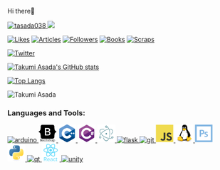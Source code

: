 Hi there👋

<p align="left">
  <a href="https://github.com/tasada038/tasada038/">
    <img src="https://komarev.com/ghpvc/?username=tasada038" alt="tasada038" />
  </a>
  <a href="https://github.com/tasada038">
    <img height="20" src="https://img.shields.io/github/followers/tasada038?label=follow&logo=github&style=flat" />
  </a>
</p>

[![Likes](https://badgen.org/img/zenn/tasada038/likes?style=plastic&label=Likes)](https://zenn.dev/tasada038)<!-- Like のバッジ -->
[![Articles](https://badgen.org/img/zenn/tasada038/articles?style=plastic&label=Articles)](https://zenn.dev/tasada038)<!-- Articles のバッジ -->
[![Followers](https://badgen.org/img/zenn/tasada038/followers?style=plastic&label=Followers)](https://zenn.dev/tasada038)<!-- Followers のバッジ -->
[![Books](https://badgen.org/img/zenn/tasada038/books?style=plastic&label=Bookes)](https://zenn.dev/tasada038?tab=books)<!-- Books のバッジ -->
[![Scraps](https://badgen.org/img/zenn/tasada038/scraps?style=plastic&label=Scraps)](https://zenn.dev/tasada038?tab=scraps)<!-- Scraps のバッジ -->

[![Twitter](https://img.shields.io/twitter/follow/tasada038?label=Followers%20%40tasada038&style=social)](https://twitter.com/tasada038)

[![Takumi Asada's GitHub stats](https://github-readme-stats.vercel.app/api?username=tasada038)](https://github.com/tasada038/github-readme-stats)

[![Top Langs](https://github-readme-stats.vercel.app/api/top-langs/?username=tasada038&layout=compact)](https://github.com/anuraghazra/github-readme-stats)

![Takumi Asada](https://github-profile-summary-cards.vercel.app/api/cards/profile-details?username=tasada038&theme=dracula)

<h3 align="left">Languages and Tools:</h3>
<p align="left"> <a href="https://www.arduino.cc/" target="_blank" rel="noreferrer"> <img src="https://cdn.worldvectorlogo.com/logos/arduino-1.svg" alt="arduino" width="40" height="40"/> </a> <a href="https://getbootstrap.com" target="_blank" rel="noreferrer"> <img src="https://raw.githubusercontent.com/devicons/devicon/master/icons/bootstrap/bootstrap-plain-wordmark.svg" alt="bootstrap" width="40" height="40"/> </a> <a href="https://www.w3schools.com/cpp/" target="_blank" rel="noreferrer"> <img src="https://raw.githubusercontent.com/devicons/devicon/master/icons/cplusplus/cplusplus-original.svg" alt="cplusplus" width="40" height="40"/> </a> <a href="https://www.w3schools.com/cs/" target="_blank" rel="noreferrer"> <img src="https://raw.githubusercontent.com/devicons/devicon/master/icons/csharp/csharp-original.svg" alt="csharp" width="40" height="40"/> </a> <a href="https://www.electronjs.org" target="_blank" rel="noreferrer"> <img src="https://raw.githubusercontent.com/devicons/devicon/master/icons/electron/electron-original.svg" alt="electron" width="40" height="40"/> </a> <a href="https://flask.palletsprojects.com/" target="_blank" rel="noreferrer"> <img src="https://www.vectorlogo.zone/logos/pocoo_flask/pocoo_flask-icon.svg" alt="flask" width="40" height="40"/> </a> <a href="https://git-scm.com/" target="_blank" rel="noreferrer"> <img src="https://www.vectorlogo.zone/logos/git-scm/git-scm-icon.svg" alt="git" width="40" height="40"/> </a> <a href="https://developer.mozilla.org/en-US/docs/Web/JavaScript" target="_blank" rel="noreferrer"> <img src="https://raw.githubusercontent.com/devicons/devicon/master/icons/javascript/javascript-original.svg" alt="javascript" width="40" height="40"/> </a> <a href="https://www.linux.org/" target="_blank" rel="noreferrer"> <img src="https://raw.githubusercontent.com/devicons/devicon/master/icons/linux/linux-original.svg" alt="linux" width="40" height="40"/> </a> <a href="https://www.photoshop.com/en" target="_blank" rel="noreferrer"> <img src="https://raw.githubusercontent.com/devicons/devicon/master/icons/photoshop/photoshop-line.svg" alt="photoshop" width="40" height="40"/> </a> <a href="https://www.python.org" target="_blank" rel="noreferrer"> <img src="https://raw.githubusercontent.com/devicons/devicon/master/icons/python/python-original.svg" alt="python" width="40" height="40"/> </a> <a href="https://www.qt.io/" target="_blank" rel="noreferrer"> <img src="https://upload.wikimedia.org/wikipedia/commons/0/0b/Qt_logo_2016.svg" alt="qt" width="40" height="40"/> </a> <a href="https://reactjs.org/" target="_blank" rel="noreferrer"> <img src="https://raw.githubusercontent.com/devicons/devicon/master/icons/react/react-original-wordmark.svg" alt="react" width="40" height="40"/> </a> <a href="https://unity.com/" target="_blank" rel="noreferrer"> <img src="https://www.vectorlogo.zone/logos/unity3d/unity3d-icon.svg" alt="unity" width="40" height="40"/> </a> </p>
